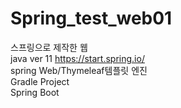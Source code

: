 # Spring_test_web01
스프링으로 제작한 웹 <br>
java ver 11
https://start.spring.io/<br>
spring Web/Thymeleaf템플릿 엔진<br>
Gradle Project<br>
Spring Boot 


